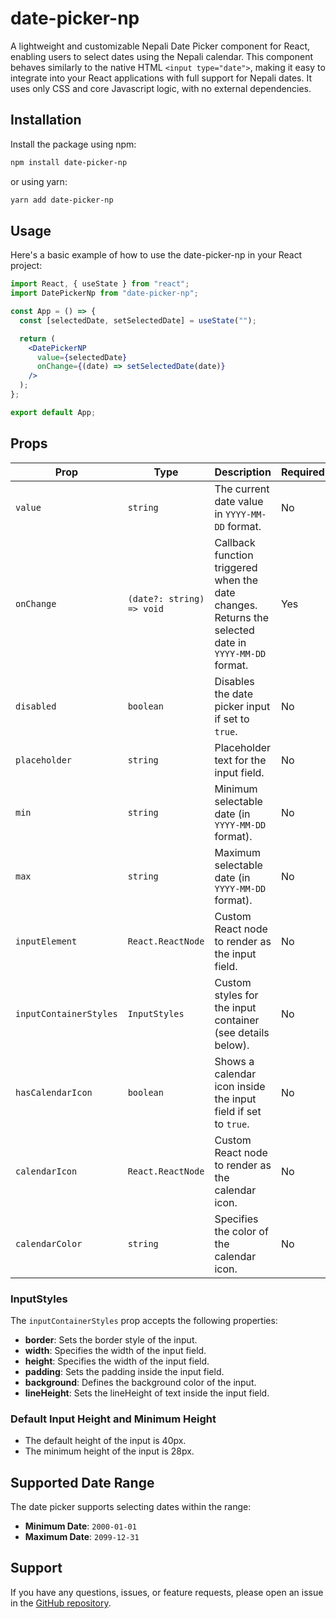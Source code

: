 # date-picker-np

A lightweight and customizable Nepali Date Picker component for React, enabling users to select dates using the Nepali calendar. This component behaves similarly to the native HTML `<input type="date">`, making it easy to integrate into your React applications with full support for Nepali dates. It uses only CSS and core Javascript logic, with no external dependencies.

## Installation

Install the package using npm:

```bash
npm install date-picker-np
```

or using yarn:

```bash
yarn add date-picker-np
```

## Usage

Here's a basic example of how to use the date-picker-np in your React project:

```jsx
import React, { useState } from "react";
import DatePickerNp from "date-picker-np";

const App = () => {
  const [selectedDate, setSelectedDate] = useState("");

  return (
    <DatePickerNP
      value={selectedDate}
      onChange={(date) => setSelectedDate(date)}
    />
  );
};

export default App;
```

## Props

| Prop                   | Type                      | Description                                                                                          | Required |
| ---------------------- | ------------------------- | ---------------------------------------------------------------------------------------------------- | -------- |
| `value`                | `string`                  | The current date value in `YYYY-MM-DD` format.                                                       | No       |
| `onChange`             | `(date?: string) => void` | Callback function triggered when the date changes. Returns the selected date in `YYYY-MM-DD` format. | Yes      |
| `disabled`             | `boolean`                 | Disables the date picker input if set to `true`.                                                     | No       |
| `placeholder`          | `string`                  | Placeholder text for the input field.                                                                | No       |
| `min`                  | `string`                  | Minimum selectable date (in `YYYY-MM-DD` format).                                                    | No       |
| `max`                  | `string`                  | Maximum selectable date (in `YYYY-MM-DD` format).                                                    | No       |
| `inputElement`         | `React.ReactNode`         | Custom React node to render as the input field.                                                      | No       |
| `inputContainerStyles` | `InputStyles`             | Custom styles for the input container (see details below).                                           | No       |
| `hasCalendarIcon`      | `boolean`                 | Shows a calendar icon inside the input field if set to `true`.                                       | No       |
| `calendarIcon`         | `React.ReactNode`         | Custom React node to render as the calendar icon.                                                    | No       |
| `calendarColor`        | `string`                  | Specifies the color of the calendar icon.                                                            | No       |

### InputStyles

The `inputContainerStyles` prop accepts the following properties:

- **border**: Sets the border style of the input.
- **width**: Specifies the width of the input field.
- **height**: Specifies the width of the input field.
- **padding**: Sets the padding inside the input field.
- **background**: Defines the background color of the input.
- **lineHeight**: Sets the lineHeight of text inside the input field.

### Default Input Height and Minimum Height

- The default height of the input is 40px.
- The minimum height of the input is 28px.

## Supported Date Range

The date picker supports selecting dates within the range:

- **Minimum Date**: `2000-01-01`
- **Maximum Date**: `2099-12-31`

## Support

If you have any questions, issues, or feature requests, please open an issue in the [GitHub repository](https://github.com/DipendraPaudel/date-picker-np/issues).
